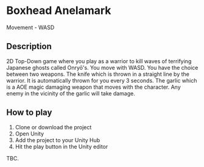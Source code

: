 # Boxhead Anelamark

Movement - WASD

## Description
2D Top-Down game where you play as a warrior to kill waves of terrifying Japanese ghosts called Onryō's. You move with WASD.
You have the choice between two weapons. The knife which is thrown in a straight line by the warrior. It is automatically
thrown for you every 3 seconds. The garlic which is a AOE magic damaging weapon that moves with the character. Any enemy in the vicinity of the garlic will take damage. 

## How to play
1. Clone or download the project
2. Open Unity
3. Add the project to your Unity Hub
4. Hit the play button in the Unity editor

TBC.
